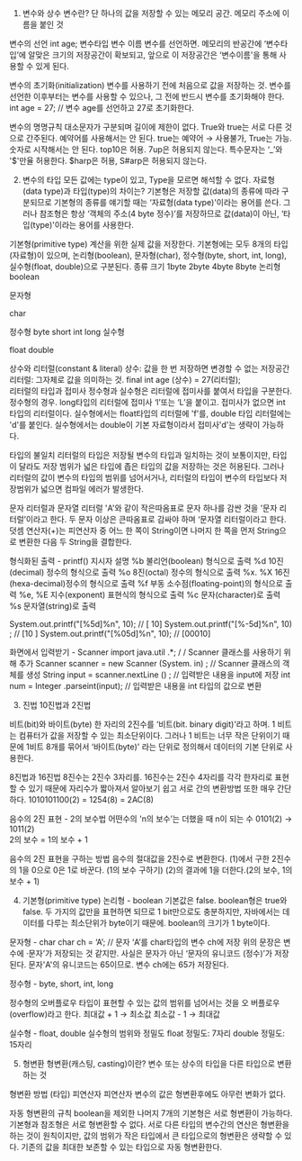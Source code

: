 1. 변수와 상수
변수란?
단 하나의 값을 저장할 수 있는 메모리 공간.
메모리 주소에 이름을 붙인 것

변수의 선언
int 		age;
변수타입	변수 이름
변수를 선언하면. 메모리의 반공간에 ‘변수타입’에 알맞은 크기의 저장공간이 확보되고, 앞으로 이 저장공간은 ‘변수이름'을 통해 사용할 수 있게 된다.

변수의 초기화(initialization)
변수를 사용하기 전에 처음으로 값을 저장하는 것.
변수를 선언한 이후부터는 변수를 사용할 수 있으나, 그 전에 반드시 변수를 초기화해야 한다.
int age = 27; // 변수 age를 선언하고 27로 초기화한다.

변수의 명명규칙
대소문자가 구분되며 길이에 제한이 없다.
True와 true는 서로 다른 것으로 간주된다. 
예약어를 사용해서는 안 된다.
true는 예약어 → 사용불가, True는 가능. 
숫자로 시작해서는 안 된다.
top10은 허용. 7up은 허용되지 않는다. 
특수문자는 ‘_’와 '$'만율 허용한다.
$harp은 허용, S#arp은 허용되지 않는다.

2. 변수의 타입
모든 값에는 type이 있고, Type을 모르면 해석할 수 없다.
자료형(data type)과 타입(type)의 차이는?
기본형은 저장할 값(data)의 종류에 따라 구분되므로 기본형의 종류를 얘기할 때는 ‘자료형(data type)'이라는 용어를 쓴다. 그러나 참조형은 항상 ‘객체의 주소(4 byte 정수)’를 저장하므로 값(data)이 아닌, ‘타입(type)'이라는 용어를 사용한다.

기본형(primitive type)
계산을 위한 실제 값을 저장한다. 
기본형에는 모두 8개의 타입(자료형)이 있으며, 논리형(boolean), 문자형(char), 정수형(byte, short, int, long), 실수형(float, double)으로 구분된다.
종류 크기
1byte
2byte
4byte
8byte
논리형
boolean






문자형


char




정수형
byte
short
int
long
실수형




float
double


상수와 리터럴(constant & literal)
상수: 값을 한 번 저장하면 변경할 수 없는 저장공간
리터럴: 그자체로 값을 의미하는 것.
final int age (상수) = 27(리터럴);   
리터럴의 타입과 접미사
정수형과 실수형은 리터럴에 접미사를 붙여서 타입을 구분한다. 
정수형의 경우. long타입의 리터럴에 접미사 ‘l’또는 ‘L’을 붙이고. 접미사가 없으면 int타입의 리터럴이다.
실수형에서는 float타입의 리터럴에 'f'를, double 타입 리터럴에는 'd'를 붙인다. 실수형에서는 double이 기본 자료형이라서 접미사'd'는 생략이 가능하다. 

타입의 불일치
리터럴의 타입은 저장될 변수의 타입과 일치하는 것이 보통이지만, 타입이 달라도 저장 범위가 넓은 타입에 좁은 타입의 값을 저장하는 것은 허용된다. 그러나 리터럴의 값이 변수의 타입의 범위를 넘어서거나, 리터럴의 타입이 변수의 타입보다 저장범위가 넓으면 컴파일 에러가 발생한다.

문자 리터럴과 문자열 리터럴
'A'와 같이 작은따옴표로 문자 하나를 감싼 것을 '문자 리터럴’이라고 한다. 두 문자 이상은 큰따옴표로 감싸야 하며 ‘문자열 리터럴이라고 한다.
덧셈 연산자(+)는 피연산자 중 어느 한 쪽이 String이면 나머지 한 쪽을 먼저 String으로 변환한 다음 두 String을 결합한다.

형식화된 출력 - printf()
지시자
설명
%b
불리언(boolean) 형식으로 출력
%d
10진(decimal) 정수의 형식으로 출력
%o
8진(octal) 정수의 형식으로 출력
%x. %X
16진(hexa-decimal)정수의 형식으로 출력
%f
부동 소수점(floating-point)의 형식으로 출력
%e, %E
지수(exponent) 표현식의 형식으로 출력
%c
문자(character)로 출력
%s
문자열(string)로 출력 


System.out.printf("[%5d]%n", 10);	// [      10]
System.out.printf("[%-5d]%n", 10) ; 	// [10      ]	System.out.printf("[%05d]%n", 10);	// [00010]

화면에서 입력받기 - Scanner
import java.util .*; 
/ / Scanner 클래스를 사용하기 위해 추가
Scanner scanner = new Scanner (System. in) ; 
// Scanner 클래스의 객체를 생성
String input = scanner.nextLine () ; 
// 입력받은 내용을 input에 저장 
int num = Integer .parseint(input); 
// 입력받은 내용을 int 타입의 값으로 변환



3. 진법
10진법과 2진법

비트(bit)와 바이트(byte)
한 자리의 2진수를 ‘비트(bit. binary digit)'라고 하며. 1 비트는 컴퓨터가 값을 저장할 수 있는 최소단위이다. 그러나 1 비트는 너무 작은 단위이기 때문에 1비트 8개를 묶어서 ‘바이트(byte)' 라는 단위로 정의해서 데이터의 기본 단위로 사용한다.

8진법과 16진법
8진수는 2진수 3자리를. 16진수는 2진수 4자리를 각각 한자리로 표현할 수 있기 때문에 자리수가 짧아져서 알아보기 쉽고 서로 간의 변환방법 또한 매우 간단하다.
1010101100(2) = 1254(8) = 2AC(8)

음수의 2진 표현 - 2의 보수법
어떤수의 'n의 보수’는 더했을 때 n이 되는 수
0101(2) → 1011(2)  
2의 보수 = 1의 보수 + 1

음수의 2진 표현을 구하는 방법
음수의 절대값을 2진수로 변환한다.
(1)에서 구한 2진수의 1을 0으로 0은 1로 바꾼다.
(1의 보수 구하기)
(2)의 결과에 1을 더한다.(2의 보수, 1의 보수 + 1)

4. 기본형(primitive type)
논리형 - boolean
기본값은 false.
 boolean형은 true와 false. 두 가지의 값만을 표현하면 되므로 1 bit만으로도 충분하지만, 자바에서는 데이터를 다루는 최소단위가 byte이기 때문에. boolean의 크기가 1 byte이다. 

문자형 - char
char ch = ‘A’;	// 문자 ‘A’를 char타입의 변수 ch에 저장
위의 문장은 변수에 ·문자’가 저장되는 것 같지만. 사실은 문자가 아닌 ‘문자의 유니코드 (정수)’가 저장된다. 문자'A'의 유니코드는 65이므로. 변수 ch에는 65가 저장된다.

정수형 - byte, short, int, long

정수형의 오버플로우
타입이 표현할 수 있는 값의 범위를 넘어서는 것을 오 버플로우(overflow)라고 한다.
최대값 + 1 → 최소값
최소값 - 1 → 최대값

실수형 - float, double
실수형의 범위와 정밀도
float 정밀도: 7자리
double 정밀도: 15자리





5. 형변환
형변환(캐스팅, casting)이란?
변수 또는 상수의 타입을 다른 타입으로 변환하는 것

형변환 방법
(타입) 피연산자
피연산자 변수의 값은 형변환후에도 아무런 변화가 없다.

자동 형변환의 규칙
boolean을 제외한 나머지 7개의 기본형은 서로 형변환이 가능하다. 
기본형과 참조형은 서로 형변환할 수 없다. 
서로 다른 타입의 변수간의 연산은 형변환을 하는 것이 원칙이지만, 값의 범위가 작은 타입에서 큰 타입으로의 형변환은 생략할 수 있다.
기존의 값을 최대한 보존할 수 있는 타입으로 자동 형변환한다.
